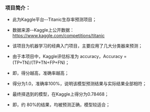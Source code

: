 ### 项目简介：
* 此为Kaggle平台--Titanic生存率预测项目；
* 数据来源--Kaggle上公开数据：https://www.kaggle.com/competitions/titanic
* 该项目为机器学习的经典入门项目，主要应用了几大分类器来预测；
* 由于本项目中，Kaggle评估标准为 accuracy，Accuracy =(TP+TN)/(TP+TN+FP+FN)；
* 即，得分越高，准确率越高；
* 得分为1.0，准确率100%，说明该模型预测结果与实际结果全部相符；


* 最终择选到的模型，在Kaggle上得分为0.78468；
* 即，约 80%的结果，均被预测正确，模型较适合；
